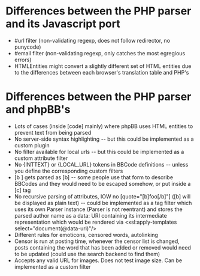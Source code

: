 Differences between the PHP parser and its Javascript port
==========================================================

 * #url filter (non-validating regexp, does not follow redirector, no punycode)
 * #email filter (non-validating regexp, only catches the most egregious errors)
 * HTMLEntities might convert a slightly different set of HTML entities due to the differences between each browser's translation table and PHP's

Differences between the PHP parser and phpBB's
==============================================

 * Lots of cases (inside [code] mainly) where phpBB uses HTML entities to prevent text from being parsed
 * No server-side syntax highlighting -- but this could be implemented as a custom plugin
 * No filter available for local urls -- but this could be implemented as a custom attribute filter
 * No {INTTEXT} or {LOCAL_URL} tokens in BBCode definitions -- unless you define the corresponding custom filters
 * [b ] gets parsed as [b] -- some people use that form to describe BBCodes and they would need to be escaped somehow, or put inside a [c] tag
 * No recursive parsing of attributes, IOW no [quote="[b]foo[/b]"] ([b] will be displayed as plain text) -- could be implemented as a tag filter which uses its own Parser instance (Parser is not reentrant) and stores the parsed author name as a data: URI containing its intermediate representation which would be rendered via <xsl:apply-templates select="document(@data-uri)"/>
 * Different rules for emoticons, censored words, autolinking
 * Censor is run at posting time, whenever the censor list is changed, posts containing the word that has been added or removed would need to be updated (could use the search backend to find them)
 * Accepts any valid URL for images. Does not test image size. Can be implemented as a custom filter
